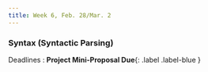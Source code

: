 ```yaml
---
title: Week 6, Feb. 28/Mar. 2
---
```


### Syntax (Syntactic Parsing)

Deadlines
: **Project Mini-Proposal Due**{: .label .label-blue }